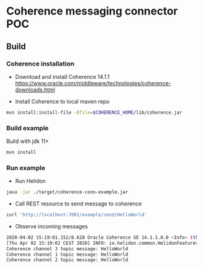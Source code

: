 # Coherence messaging connector POC
## Build
### Coherence installation

 - Download and install Coherence 14.1.1 
https://www.oracle.com/middleware/technologies/coherence-downloads.html

 - Install Coherence to local maven repo
```bash
mvn install:install-file -Dfile=$COHERENCE_HOME/lib/coherence.jar      -DpomFile=$COHERENCE_HOME/plugins/maven/com/oracle/coherence/coherence/14.1.1/coherence.14.1.1.pom
```

### Build example
Build with jdk 11+
```bash
mvn install
```

### Run example
- Run Helidon
```bash
java -jar ./target/coherence-conn-example.jar
```
- Call REST resource to send message to coherence
```bash
curl 'http://localhost:7001/example/send/HelloWorld'
```
- Observe incoming messages
```bash
2020-04-02 15:19:01.152/8.628 Oracle Coherence GE 14.1.1.0.0 <Info> (thread=DistributedCache:PartitionedTopic, member=1): Partition ownership has stabilized with 1 nodes
[Thu Apr 02 15:19:02 CEST 2020] INFO: io.helidon.common.HelidonFeatures print - Helidon MP 2.0.0-M2 features: [CDI, Config, FaultTolerance, Health, JAX-RS, Messaging, Metrics, Security, Server, Tracing] 
Coherence channel 3 topic message: HelloWorld
Coherence channel 1 topic message: HelloWorld
Coherence channel 2 topic message: HelloWorld

```